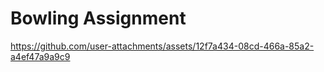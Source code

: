 # Bowling Assignment




https://github.com/user-attachments/assets/12f7a434-08cd-466a-85a2-a4ef47a9a9c9



